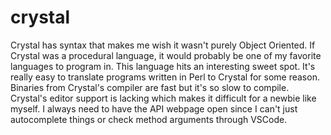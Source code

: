 # crystal

Crystal has syntax that makes me wish it wasn't purely Object Oriented.
If Crystal was a procedural language, it would probably be one of my favorite
languages to program in.
This language hits an interesting sweet spot.
It's really easy to translate programs written in Perl to Crystal for some
reason.
Binaries from Crystal's compiler are fast but it's so slow to compile.
Crystal's editor support is lacking which makes it difficult for a newbie like
myself.
I always need to have the API webpage open since I can't just autocomplete
things or check method arguments through VSCode.
